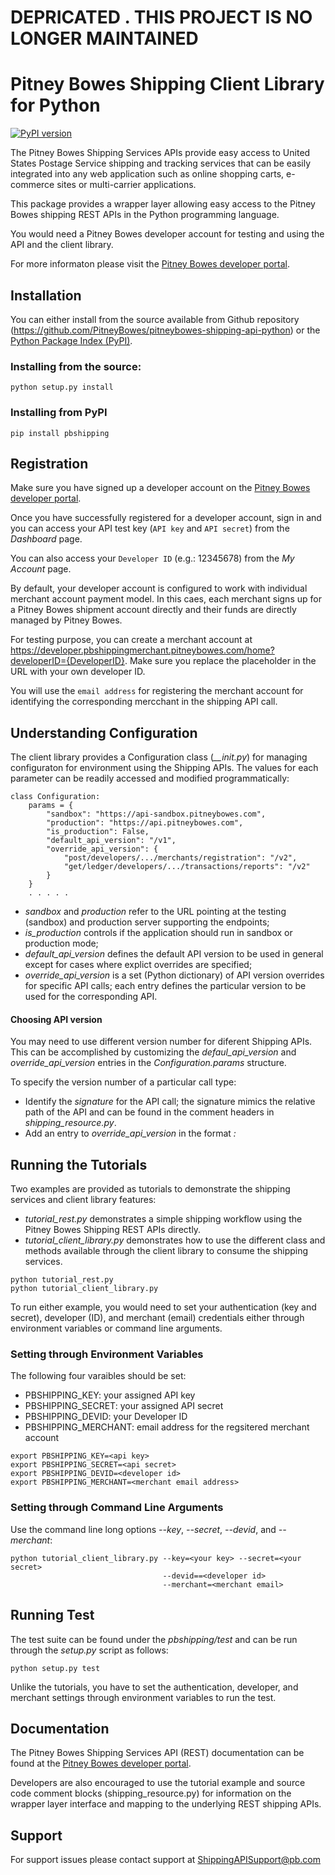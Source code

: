 # DEPRICATED . THIS PROJECT IS NO LONGER MAINTAINED
# Pitney Bowes Shipping Client Library for Python
[![PyPI version](https://badge.fury.io/py/pbshipping.svg)](https://badge.fury.io/py/pbshipping)

The Pitney Bowes Shipping Services APIs provide easy access to United States 
Postage Service shipping and tracking services that can be easily integrated 
into any web application such as online shopping carts, e-commerce sites or 
multi-carrier applications. 

This package provides a wrapper layer allowing easy access to the Pitney Bowes 
shipping REST APIs in the Python programming language.  

You would need a Pitney Bowes developer account for testing and using the API
and the client library.

For more informaton please visit the 
[Pitney Bowes developer portal](http://developer.pitneybowes.com).

## Installation

You can either install from the source available from Github repository (https://github.com/PitneyBowes/pitneybowes-shipping-api-python) or
the [Python Package Index (PyPI)](https://pypi.python.org/pypi).

### Installing from the source:

```
python setup.py install
```

### Installing from PyPI

```
pip install pbshipping
``` 

## Registration

Make sure you have signed up a developer account on the 
[Pitney Bowes developer portal](http://developer.pitneybowes.com).

Once you have successfully registered for a developer account, sign in and
you can access your API test key (`API key` and `API secret`) from the *Dashboard*
page. 

You can also access your `Developer ID` (e.g.: 12345678) from the *My Account* 
page.

By default, your developer account is configured to work with individual 
merchant account payment model. In this caes, each merchant signs up for 
a Pitney Bowes shipment account directly and their funds are directly 
managed by Pitney Bowes. 

For testing purpose, you can create a merchant account 
at https://developer.pbshippingmerchant.pitneybowes.com/home?developerID={DeveloperID}.
Make sure you replace the placeholder in the URL with your own developer ID.

You will use the `email address` for registering the merchant account for
identifying the corresponding mercchant in the shipping API call. 

## Understanding Configuration

The client library provides a Configuration class (*__init.py*) for 
managing configuraton for environment using the Shipping APIs. The values 
for each parameter can be readily accessed and modified programmatically:

```
class Configuration: 
    params = {
        "sandbox": "https://api-sandbox.pitneybowes.com",
        "production": "https://api.pitneybowes.com",
        "is_production": False,
        "default_api_version": "/v1",
        "override_api_version": {
            "post/developers/.../merchants/registration": "/v2",
            "get/ledger/developers/.../transactions/reports": "/v2"
        }
    }
    . . . . . 
```
* *sandbox* and *production* refer to the URL pointing at the testing (sandbox)
and production server supporting the endpoints;
* *is_production* controls if the application should run in sandbox or 
production mode;
* *default_api_version* defines the default API version to be used in general 
except for cases where explict overrides are specified;
* *override_api_version* is a set (Python dictionary) of API version 
overrides for specific API calls; each entry defines the particular version 
to be used for the corresponding API.

#### Choosing API version

You may need to use different version number for diferent Shipping APIs. 
This can be accomplished by customizing the *defaul_api_version* and 
*override_api_version* entries in the *Configuration.params* structure. 

To specify the version number of a particular call type:
* Identify the *signature* for the API call; the signature mimics the relative
path of the API and can be found in the comment headers in *shipping_resource.py*.
* Add an entry to *override_api_version* in the format 
*<api signature>: <verson string>* 


## Running the Tutorials

Two examples are provided as tutorials to demonstrate the shipping services 
and client library features:

* *tutorial_rest.py* demonstrates a simple shipping workflow using the 
Pitney Bowes Shipping REST APIs directly.
* *tutorial_client_library.py* demonstrates how to use the different class and
methods available through the client library to consume the shipping services.

```
python tutorial_rest.py
python tutorial_client_library.py
```

To run either example, you would need to set your authentication (key and secret), 
developer (ID), and merchant (email) credentials either through environment 
variables or command line arguments.

### Setting through Environment Variables

The following four varaibles should be set:
* PBSHIPPING_KEY: your assigned API key
* PBSHIPPING_SECRET: your assigned API secret
* PBSHIPPING_DEVID: your Developer ID
* PBSHIPPING_MERCHANT: email address for the regsitered merchant account

```
export PBSHIPPING_KEY=<api key>
export PBSHIPPING_SECRET=<api secret>
export PBSHIPPING_DEVID=<developer id>
export PBSHIPPING_MERCHANT=<merchant email address>
```

### Setting through Command Line Arguments

Use the command line long options *--key*, *--secret*, *--devid*, and *--merchant*:

```
python tutorial_client_library.py --key=<your key> --secret=<your secret> 
                                  --devid==<developer id> 
                                  --merchant=<merchant email>
```

## Running Test 

The test suite can be found under the *pbshipping/test* and can be run 
through the *setup.py* script as follows:

```
python setup.py test 
```

Unlike the tutorials, you have to set the authentication, developer, and 
merchant settings through environment variables to run the test.

## Documentation

The Pitney Bowes Shipping Services API (REST) documentation can be found at the 
[Pitney Bowes developer portal](http://developer.pitneybowes.com).

Developers are also encouraged to use the tutorial example and source code 
comment blocks (shipping_resource.py) for information on the wrapper layer 
interface and mapping to the underlying REST shipping APIs. 

## Support 

For support issues please contact support at ShippingAPISupport@pb.com



